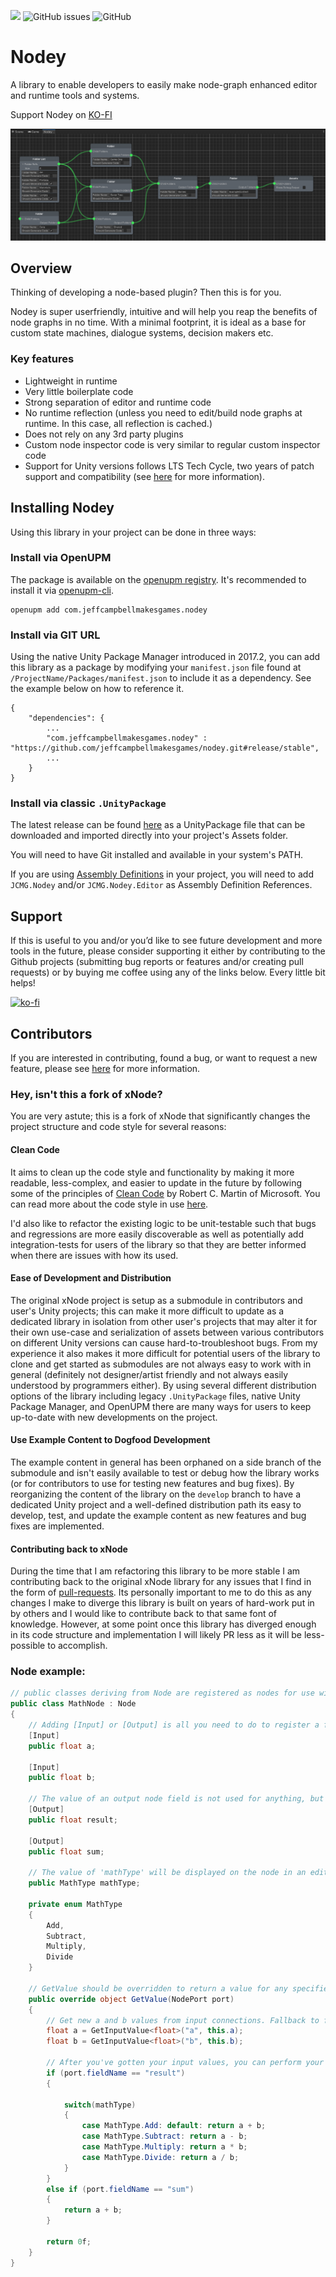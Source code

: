 <a href="https://openupm.com/packages/com.jeffcampbellmakesgames.nodey/"><img src="https://img.shields.io/npm/v/com.jeffcampbellmakesgames.nodey?label=openupm&amp;registry_uri=https://package.openupm.com" /></a>
<img alt="GitHub issues" src="https://img.shields.io/github/issues/jeffcampbellmakesgames/nodey">
<img alt="GitHub" src="https://img.shields.io/github/license/jeffcampbellmakesgames/nodey">

# Nodey
A library to enable developers to easily make node-graph enhanced editor and runtime tools and systems.

Support Nodey on [KO-FI](https://ko-fi.com/stampyturtle)

![Example Nodey Graph](/Images/ExampleNodeyGraph.png)

## Overview
Thinking of developing a node-based plugin? Then this is for you.

Nodey is super userfriendly, intuitive and will help you reap the benefits of node graphs in no time.
With a minimal footprint, it is ideal as a base for custom state machines, dialogue systems, decision makers etc.

### Key features
* Lightweight in runtime
* Very little boilerplate code
* Strong separation of editor and runtime code
* No runtime reflection (unless you need to edit/build node graphs at runtime. In this case, all reflection is cached.)
* Does not rely on any 3rd party plugins
* Custom node inspector code is very similar to regular custom inspector code
* Support for Unity versions follows LTS Tech Cycle, two years of patch support and compatibility (see [here](https://blogs.unity3d.com/2018/04/09/new-plans-for-unity-releases-introducing-the-tech-and-long-term-support-lts-streams/) for more information).

## Installing Nodey
Using this library in your project can be done in three ways:

### Install via OpenUPM
The package is available on the [openupm registry](https://openupm.com/). It's recommended to install it via [openupm-cli](https://github.com/openupm/openupm-cli).

```
openupm add com.jeffcampbellmakesgames.nodey
```

### Install via GIT URL
Using the native Unity Package Manager introduced in 2017.2, you can add this library as a package by modifying your `manifest.json` file found at `/ProjectName/Packages/manifest.json` to include it as a dependency. See the example below on how to reference it.

```
{
	"dependencies": {
		...
		"com.jeffcampbellmakesgames.nodey" : "https://github.com/jeffcampbellmakesgames/nodey.git#release/stable",
		...
	}
}
```

### Install via classic `.UnityPackage`
The latest release can be found [here](https://github.com/jeffcampbellmakesgames/nodey/releases) as a UnityPackage file that can be downloaded and imported directly into your project's Assets folder.

You will need to have Git installed and available in your system's PATH.

If you are using [Assembly Definitions](https://docs.unity3d.com/Manual/ScriptCompilationAssemblyDefinitionFiles.html) in your project, you will need to add `JCMG.Nodey` and/or `JCMG.Nodey.Editor` as Assembly Definition References.

## Support
If this is useful to you and/or you’d like to see future development and more tools in the future, please consider supporting it either by contributing to the Github projects (submitting bug reports or features and/or creating pull requests) or by buying me coffee using any of the links below. Every little bit helps!

[![ko-fi](https://www.ko-fi.com/img/githubbutton_sm.svg)](https://ko-fi.com/I3I2W7GX)

## Contributors
If you are interested in contributing, found a bug, or want to request a new feature, please see [here](./contributors.md) for more information.

### Hey, isn't this a fork of xNode?
You are very astute; this is a fork of xNode that significantly changes the project structure and code style for several reasons:

#### Clean Code
It aims to clean up the code style and functionality by making it more readable, less-complex, and easier to update in the future by following some of the principles of [Clean Code](https://www.amazon.com/Clean-Code-Handbook-Software-Craftsmanship/dp/0132350882) by Robert C. Martin of Microsoft. You can read more about the code style in use [here](./contributors.md).

I'd also like to refactor the existing logic to be unit-testable such that bugs and regressions are more easily discoverable as well as potentially add integration-tests for users of the library so that they are better informed when there are issues with how its used.

#### Ease of Development and Distribution
The original xNode project is setup as a submodule in contributors and user's Unity projects; this can make it more difficult to update as a dedicated library in isolation from other user's projects that may alter it for their own use-case and serialization of assets between various contributors on different Unity versions can cause hard-to-troubleshoot bugs. From my experience it also makes it more difficult for potential users of the library to clone and get started as submodules are not always easy to work with in general (definitely not designer/artist friendly and not always easily understood by programmers either). By using several different distribution options of the library including legacy `.UnityPackage` files, native Unity Package Manager, and OpenUPM there are many ways for users to keep up-to-date with new developments on the project.

#### Use Example Content to Dogfood Development
The example content in general has been orphaned on a side branch of the submodule and isn't easily available to test or debug how the library works (or for contributors to use for testing new features and bug fixes). By reorganizing the content of the library on the `develop` branch to have a dedicated Unity project and a well-defined distribution path its easy to develop, test, and update the example content as new features and bug fixes are implemented.

#### Contributing back to xNode
During the time that I am refactoring this library to be more stable I am contributing back to the original xNode library for any issues that I find in the form of [pull-requests](https://github.com/Siccity/xNode/pulls?utf8=%E2%9C%93&q=is%3Apr+author%3Ajeffcampbellmakesgames+). Its personally important to me to do this as any changes I make to diverge this library is built on years of hard-work put in by others and I would like to contribute back to that same font of knowledge. However, at some point once this library has diverged enough in its code structure and implementation I will likely PR less as it will be less-possible to accomplish.

### Node example:
```csharp
// public classes deriving from Node are registered as nodes for use within a graph
public class MathNode : Node 
{
	// Adding [Input] or [Output] is all you need to do to register a field as a valid port on your node 
	[Input] 
	public float a;

	[Input] 
	public float b;

	// The value of an output node field is not used for anything, but could be used for caching output results
	[Output] 
	public float result;

	[Output] 
	public float sum;

	// The value of 'mathType' will be displayed on the node in an editable format, similar to the inspector
	public MathType mathType;

	private enum MathType 
	{ 
		Add, 
		Subtract, 
		Multiply, 
		Divide
	}
	
	// GetValue should be overridden to return a value for any specified output port
	public override object GetValue(NodePort port) 
	{
		// Get new a and b values from input connections. Fallback to field values if input is not connected
		float a = GetInputValue<float>("a", this.a);
		float b = GetInputValue<float>("b", this.b);

		// After you've gotten your input values, you can perform your calculations and return a value
		if (port.fieldName == "result")
		{

			switch(mathType) 
			{
				case MathType.Add: default: return a + b;
				case MathType.Subtract: return a - b;
				case MathType.Multiply: return a * b;
				case MathType.Divide: return a / b;
			}
		}
		else if (port.fieldName == "sum") 
		{
			return a + b;
		}
		
		return 0f;
	}
}
```
